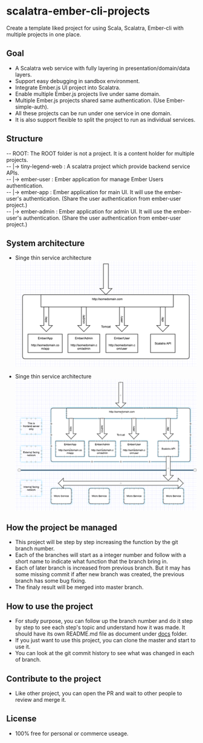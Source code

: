 # scalatra-ember-cli-projects #
Create a template liked project for using Scala, Scalatra, Ember-cli with multiple projects in one place.

## Goal ##

- A Scalatra web service with fully layering in presentation/domain/data layers.
- Support easy debugging in sandbox environment.
- Integrate Ember.js UI project into Scalatra.
- Enable multiple Ember.js projects live under same domain.
- Multiple Ember.js projects shared same authentication. (Use Ember-simple-auth).
- All these projects can be run under one service in one domain. 
- It is also support flexible to split the project to run as individual services.  

## Structure ##

-- ROOT: The ROOT folder is not a project. It is a content holder for multiple projects. \
-- |-> tiny-legend-web : A scalatra project which provide backend service APIs. \
-- |-> ember-user : Ember application for manage Ember Users authentication. \
-- |-> ember-app : Ember application for main UI. It will use the ember-user's authentication. (Share the user authentication from ember-user project.) \
-- |-> ember-admin : Ember application for admin UI. It will use the ember-user's authentication. (Share the user authentication from ember-user project.) 

## System architecture ##

- Singe thin service architecture
![Single-server-architecture](docs/images/single-layer-server.png)

- Singe thin service architecture
![Multiple-server-architecture](docs/images/multiple-layers-services.png)

## How the project be managed ##

- This project will be step by step increasing the function by the git branch number. 
- Each of the branches will start as a integer number and follow with a short name to indicate what function that the branch bring in. 
- Each of later branch is increased from previous branch. But it may has some missing commit if after new branch was created, the previous branch has some bug fixing.
- The finaly result will be merged into master branch. 

## How to use the project ##

- For study purpose, you can follow up the branch number and do it step by step to see each step's topic and understand how it was made. 
It should have its own README.md file as document under [docs](docs/) folder.
- If you just want to use this project, you can clone the master and start to use it.
- You can look at the git commit history to see what was changed in each of branch.


## Contribute to the project ##

- Like other project, you can open the PR and wait to other people to review and merge it.

## License ##

- 100% free for personal or commerce useage.